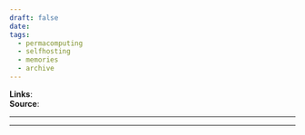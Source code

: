 ```yaml
---
draft: false
date:
tags:
  - permacomputing
  - selfhosting
  - memories
  - archive
---
```

**Links**:<br>
**Source**: <br>
___

___


